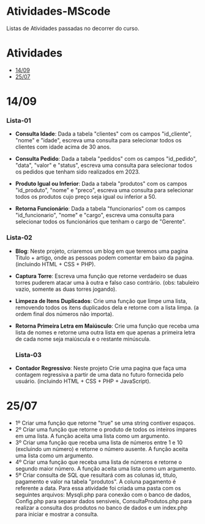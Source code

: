 # Atividades-MScode
Listas de Atividades passadas no decorrer do curso.

# Atividades
* [14/09](#1409)
* [25/07](#2507)

 # 14/09
  <h3>Lista-01 </h3>
   
 * **Consulta Idade**: Dada a tabela "clientes" com os campos "id_cliente", "nome" e
    "idade", escreva uma consulta para selecionar todos os clientes
    com idade acima de 30 anos.

 * **Consulta  Pedido**: Dada a tabela "pedidos" com os campos "id_pedido", "data",
    "valor" e "status", escreva uma consulta para selecionar todos os
    pedidos que tenham sido realizados em 2023.

 * **Produto Igual ou Inferior**: Dada a tabela "produtos" com os campos "id_produto", "nome"
    e "preco", escreva uma consulta para selecionar todos os produtos
    cujo preço seja igual ou inferior a 50.

 * **Retorna Funcionário**: Dada a tabela "funcionarios" com os campos "id_funcionario",
    "nome" e "cargo", escreva uma consulta para selecionar todos os
    funcionários que tenham o cargo de "Gerente".

  <h3>Lista-02 </h3>
  
 * **Blog**: Neste projeto, criaremos um blog em que teremos uma
    pagina Titulo + artigo, onde as pessoas podem comentar em baixo da
    pagina. (incluindo HTML + CSS + PHP).

* **Captura Torre**: Escreva uma função que retorne verdadeiro se
   duas torres puderem atacar uma à outra e falso caso contrário. (obs:
   tabuleiro vazio, somente as duas torres jogando).

* **Limpeza de Itens Duplicados**: Crie uma função que limpe uma lista, removendo
   todos os itens duplicados dela e retorne com a lista limpa. (a ordem
   final dos números não importa).

* **Retorna Primeira Letra em Maiúsculo**: Crie uma função que receba uma
   lista de nomes e retorne uma outra lista em que apenas a primeira
   letra de cada nome seja maiúscula e o restante minúscula.

  <h3>Lista-03 </h3>
  
* **Contador Regressivo**: Neste projeto Crie uma pagina que faça uma contagem
   regressiva a partir de uma data no futuro fornecida pelo usuário.
   (incluindo HTML + CSS + PHP + JavaScript).

 # 25/07
* 1º Criar uma função que retorne "true" se uma string contiver espaços.
* 2º Criar uma função  que retorne o produto de todos os inteiros ímpares em uma lista. A função aceita uma lista como um
argumento.
* 3º Criar uma função que receba uma lista de números entre 1 e 10
(excluindo um número) e retorne o número ausente. A função aceita uma lista como um argumento.
* 4º Criar uma função que receba uma lista de números e retorne o
segundo maior número. A função aceita uma lista como um
argumento.
* 5º Criar consulta de SQL que resultará com as colunas id, titulo, pagamento e valor na tabela "produtos". A coluna pagamento é referente a data.
  Para essa atividade foi criada uma pasta com os seguintes arquivos: Mysqli.php para conexão com o banco de dados, Config.php para separar dados sensiveis, ConsultaProdutos.php para realizar a consulta dos produtos no banco de dados e um index.php para iniciar e mostrar a consulta.
